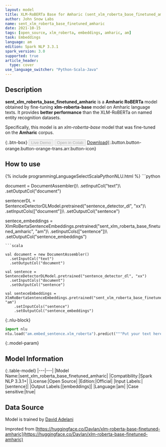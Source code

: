 ```yaml
---
layout: model
title: XLM-RoBERTa Base for Amharic (sent_xlm_roberta_base_finetuned_amharic)
author: John Snow Labs
name: sent_xlm_roberta_base_finetuned_amharic
date: 2021-10-15
tags: [open_source, xlm_roberta, embeddings, amharic, am]
task: Embeddings
language: am
edition: Spark NLP 3.3.1
spark_version: 3.0
supported: true
article_header:
  type: cover
use_language_switcher: "Python-Scala-Java"
---
```


## Description

**sent_xlm_roberta_base_finetuned_amharic** is a **Amharic RoBERTa** model obtained by fine-tuning **xlm-roberta-base** model on Amharic language texts. It provides **better performance** than the XLM-RoBERTa on named entity recognition datasets.
            
Specifically, this model is an *xlm-roberta-base* model that was fine-tuned on the **Amharic** corpus.

{:.btn-box}
<button class="button button-orange" disabled>Live Demo</button>
<button class="button button-orange" disabled>Open in Colab</button>
[Download](https://s3.amazonaws.com/auxdata.johnsnowlabs.com/public/models/sent_xlm_roberta_base_finetuned_amharic_am_3.3.1_3.0_1634304467828.zip){:.button.button-orange.button-orange-trans.arr.button-icon}

## How to use



<div class="tabs-box" markdown="1">
{% include programmingLanguageSelectScalaPythonNLU.html %}
```python
                
document = DocumentAssembler()\ 
    .setInputCol("text")\ 
    .setOutputCol("document")

sentencerDL = SentenceDetectorDLModel.pretrained("sentence_detector_dl", "xx")\ 
    .setInputCols(["document"])\ 
    .setOutputCol("sentence")

sentece_embeddings = XlmRoBertaSentenceEmbeddings.pretrained("sent_xlm_roberta_base_finetuned_amharic", "am")\ 
    .setInputCols(["sentence"])\ 
    .setOutputCol("sentence_embeddings")

```
```scala

val document = new DocumentAssembler()
  .setInputCol("text")
  .setOutputCol("document")

val sentence = SentenceDetectorDLModel.pretrained("sentence_detector_dl", "xx")
  .setInputCols("document")
  .setOutputCol("sentence")

val senteceEmbeddings = XlmRoBertaSentenceEmbeddings.pretrained("sent_xlm_roberta_base_finetuned_amharic", "am")
    .setInputCols("sentence")
    .setOutputCol("sentence_embeddings")
```


{:.nlu-block}
```python
import nlu
nlu.load("am.embed_sentence.xlm_roberta").predict("""Put your text here.""")
```

</div>

{:.model-param}
## Model Information

{:.table-model}
|---|---|
|Model Name:|sent_xlm_roberta_base_finetuned_amharic|
|Compatibility:|Spark NLP 3.3.1+|
|License:|Open Source|
|Edition:|Official|
|Input Labels:|[sentence]|
|Output Labels:|[embeddings]|
|Language:|am|
|Case sensitive:|true|

## Data Source

Model is trained by [David Adelani](https://huggingface.co/Davlan)

Improted from [https://huggingface.co/Davlan/xlm-roberta-base-finetuned-amharic](https://huggingface.co/Davlan/xlm-roberta-base-finetuned-amharic)